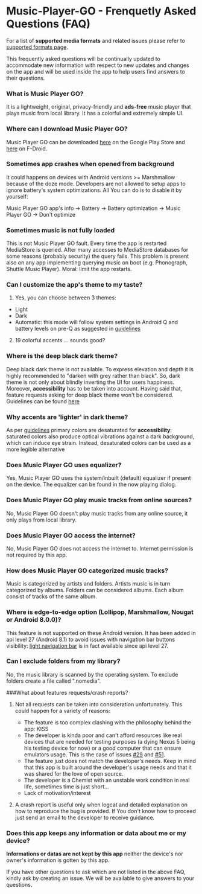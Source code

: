 # Music-Player-GO - Frenquetly Asked Questions (FAQ)

For a list of **supported media formats** and related issues please refer to [supported formats page](https://github.com/enricocid/Music-Player-GO/blob/master/Formats.md).

This frequently asked questions will be continually updated to accommodate new information with respect to new updates and changes on the app and will be used inside the app to help users find answers to their questions.


### What is Music Player GO?

It is a lightweight, original, privacy-friendly and **ads-free** music player that plays music from local library. It has a colorful and extremely simple UI.


### Where can I download Music Player GO?

Music Player GO can be downloaded [here](https://play.google.com/store/apps/details?id=com.iven.musicplayergo) on the Google Play Store and [here](https://f-droid.org/repository/browse/?fdid=com.iven.musicplayergo) on F-Droid. 


### Sometimes app crashes when opened from background

It could happens on devices with Android versions >= Marshmallow because of the doze mode. Developers are not allowed to setup apps to ignore battery's system optimizations. All You can do is to disable it by yourself:

Music Player GO app's info -> Battery -> Battery optimization -> Music Player GO -> Don't optimize


### Sometimes music is not fully loaded

This is not Music Player GO fault. Every time the app is restarted MediaStore is queried. After many accesses to MediaStore databases for some reasons (probably security) the query fails. This problem is present also on any app implementing querying music on boot (e.g. Phonograph, Shuttle Music Player).
Moral: limit the app restarts.


### Can I customize the app's theme to my taste?

1. Yes, you can choose between 3 themes:

 - Light
 - Dark
 - Automatic: this mode will follow system settings in Android Q and battery levels on pre-Q as suggested in [guidelines](https://developer.android.com/guide/topics/ui/look-and-feel/darktheme)

2. 19 colorful accents ... sounds good?


### Where is the deep black dark theme?

Deep black dark theme is not available. To express elevation and depth it is highly recommended to "darken with grey rather than black". So, dark theme is not only about blindly inverting the UI for users happiness. Moreover, **accessibility** has to be taken into account. Having said that, feature requests asking for deep black theme won't be considered. Guidelines can be found [here](https://material.io/design/color/dark-theme.html)


### Why accents are 'lighter' in dark theme?

As per [guidelines](https://material.io/design/color/dark-theme.html) primary colors are desaturated for **accessibility**: saturated colors also produce optical vibrations against a dark background, which can induce eye strain. Instead, desaturated colors can be used as a more legible alternative


### Does Music Player GO uses equalizer?

Yes, Music Player GO uses the system/inbuilt (default) equalizer if present on the device.
The equalizer can be found in the now playing dialog.


### Does Music Player GO play music tracks from online sources?

No, Music Player GO doesn't play music tracks from any online source, it only plays from local library.


### Does Music Player GO access the internet?

No, Music Player GO does not access the internet to. Internet permission is not required by this app.


### How does Music Player GO categorized music tracks?

Music is categorized by artists and folders. Artists music is in turn categorized by albums. Folders can be considered albums. Each album consist of tracks of the same album.


### Where is edge-to-edge option (Lollipop, Marshmallow, Nougat or Android 8.0.0)?

This feature is not supported on these Android version. It has been added in api level 27 (Android 8.1) to avoid issues with navigation bar buttons visibility: [light navigation bar](https://developer.android.com/reference/android/R.attr#windowLightNavigationBar) is in fact available since api level 27.


### Can I exclude folders from my library?

No, the music library is scanned by the operating system. To exclude folders create a file called ".nomedia".


###What about features requests/crash reports?

1. Not all requests can be taken into consideration unfortunately. This could happen for a variety of reasons:

   - The feature is too complex clashing with the philosophy behind the app: KISS
   - The developer is kinda poor and can't afford resources like real devices that are needed for testing purposes (a dying Nexus 5 being his testing device for now) or a good computer that can ensure emulators usage. This is the case of issues [#29](https://github.com/enricocid/Music-Player-GO/issues/29) and [#51](https://github.com/enricocid/Music-Player-GO/issues/51).
   - The feature just does not match the developer's needs. Keep in mind that this app is built around the developer's usage needs and that it was shared for the love of open source.
   - The developer is a Chemist with an unstable work condition in real life, sometimes time is just short...
   - Lack of motivation/interest


2. A crash report is useful only when logcat and detailed explanation on how to reproduce the bug is provided. If You don't know how to proceed just send an email to the developer to receive guidance.


### Does this app keeps any information or data about me or my device?

**Informations or datas are not kept by this app** neither the device's nor owner's information is gotten by this app.



If you have other questions to ask which are not listed in the above FAQ, kindly ask by creating an issue. We will be available to give answers to your questions.
